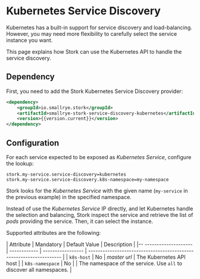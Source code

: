 # Kubernetes Service Discovery

Kubernetes has a built-in support for service discovery and load-balancing.
However, you may need more flexibility to carefully select the service instance you want.

This page explains how Stork can use the Kubernetes API to handle the service discovery.

## Dependency

First, you need to add the Stork Kubernetes Service Discovery provider:

```xml
<dependency>
    <groupId>io.smallrye.stork</groupId>
    <artifactId>smallrye-stork-service-discovery-kubernetes</artifactId>
    <version>{{version.current}}</version>
</dependency>
```

## Configuration

For each service expected to be exposed as _Kubernetes Service_, configure the lookup:

```properties
stork.my-service.service-discovery=kubernetes
stork.my-service.service-discovery.k8s-namespace=my-namespace
```

Stork looks for the _Kubernetes Service_ with the given name (`my-service` in the previous example) in the specified namespace.

Instead of use the _Kubernetes Service_ IP directly, and let Kubernetes handle the selection and balancing, Stork inspect the service and retrieve the list of _pods_ providing the service.
Then, it can select the instance.

Supported attributes are the following:

| Attribute              | Mandatory    | Default Value     | Description                                                         |
|-- -------------------- | ------------ | ----------------- | ------------------------------------------------------------------- |
| `k8s-host`             | No           | _master url_      | The Kubernetes API host                                             |
| `k8s-namespace`        | No           |                   | The namespace of the service. Use `all` to discover all namespaces. |